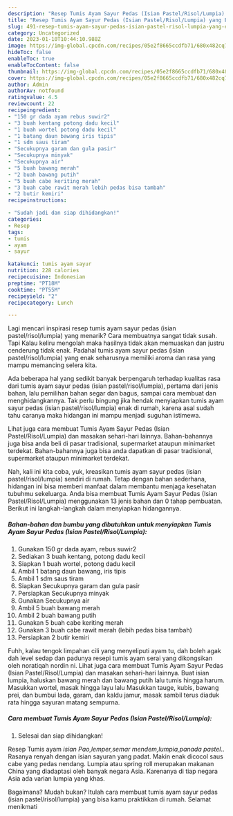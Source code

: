 ```yaml
---
description: "Resep Tumis Ayam Sayur Pedas (Isian Pastel/Risol/Lumpia) yang Enak"
title: "Resep Tumis Ayam Sayur Pedas (Isian Pastel/Risol/Lumpia) yang Enak"
slug: 491-resep-tumis-ayam-sayur-pedas-isian-pastel-risol-lumpia-yang-enak
category: Uncategorized
date: 2023-01-10T10:44:10.988Z
image: https://img-global.cpcdn.com/recipes/05e2f8665ccdfb71/680x482cq70/tumis-ayam-sayur-pedas-isian-pastelrisollumpia-foto-resep-utama.jpg
hideToc: false
enableToc: true
enableTocContent: false
thumbnail: https://img-global.cpcdn.com/recipes/05e2f8665ccdfb71/680x482cq70/tumis-ayam-sayur-pedas-isian-pastelrisollumpia-foto-resep-utama.jpg
cover: https://img-global.cpcdn.com/recipes/05e2f8665ccdfb71/680x482cq70/tumis-ayam-sayur-pedas-isian-pastelrisollumpia-foto-resep-utama.jpg
author: Admin
authorAv: notfound
ratingvalue: 4.5
reviewcount: 22
recipeingredient:
- "150 gr dada ayam rebus suwir2"
- "3 buah kentang potong dadu kecil"
- "1 buah wortel potong dadu kecil"
- "1 batang daun bawang iris tipis"
- "1 sdm saus tiram"
- "Secukupnya garam dan gula pasir"
- "Secukupnya minyak"
- "Secukupnya air"
- "5 buah bawang merah"
- "2 buah bawang putih"
- "5 buah cabe keriting merah"
- "3 buah cabe rawit merah lebih pedas bisa tambah"
- "2 butir kemiri"
recipeinstructions:

- "Sudah jadi dan siap dihidangkan!"
categories:
- Resep
tags:
- tumis
- ayam
- sayur

katakunci: tumis ayam sayur 
nutrition: 228 calories
recipecuisine: Indonesian
preptime: "PT18M"
cooktime: "PT55M"
recipeyield: "2"
recipecategory: Lunch

---
```



Lagi mencari inspirasi resep tumis ayam sayur pedas (isian pastel/risol/lumpia) yang menarik? Cara membuatnya sangat tidak susah. Tapi Kalau keliru mengolah maka hasilnya tidak akan memuaskan dan justru cenderung tidak enak. Padahal tumis ayam sayur pedas (isian pastel/risol/lumpia) yang enak seharusnya memiliki aroma dan rasa yang mampu memancing selera kita.


Ada beberapa hal yang sedikit banyak berpengaruh terhadap kualitas rasa dari tumis ayam sayur pedas (isian pastel/risol/lumpia), pertama dari jenis bahan, lalu pemilihan bahan segar dan bagus, sampai cara membuat dan menghidangkannya. Tak perlu bingung jika hendak menyiapkan tumis ayam sayur pedas (isian pastel/risol/lumpia) enak di rumah, karena asal sudah tahu caranya maka hidangan ini mampu menjadi suguhan istimewa.

Lihat juga cara membuat Tumis Ayam Sayur Pedas (Isian Pastel/Risol/Lumpia) dan masakan sehari-hari lainnya. Bahan-bahannya juga bisa anda beli di pasar tradisional, supermarket ataupun minimarket terdekat. Bahan-bahannya juga bisa anda dapatkan di pasar tradisional, supermarket ataupun minimarket terdekat.


Nah, kali ini kita coba, yuk, kreasikan tumis ayam sayur pedas (isian pastel/risol/lumpia) sendiri di rumah. Tetap dengan bahan sederhana, hidangan ini bisa memberi manfaat dalam membantu menjaga kesehatan tubuhmu sekeluarga. Anda bisa membuat Tumis Ayam Sayur Pedas (Isian Pastel/Risol/Lumpia) menggunakan 13 jenis bahan dan 0 tahap pembuatan. Berikut ini langkah-langkah dalam menyiapkan hidangannya.

<!--inarticleads1-->

##### Bahan-bahan dan bumbu yang dibutuhkan untuk menyiapkan Tumis Ayam Sayur Pedas (Isian Pastel/Risol/Lumpia):

1. Gunakan 150 gr dada ayam, rebus suwir2
1. Sediakan 3 buah kentang, potong dadu kecil
1. Siapkan 1 buah wortel, potong dadu kecil
1. Ambil 1 batang daun bawang, iris tipis
1. Ambil 1 sdm saus tiram
1. Siapkan Secukupnya garam dan gula pasir
1. Persiapkan Secukupnya minyak
1. Gunakan Secukupnya air
1. Ambil 5 buah bawang merah
1. Ambil 2 buah bawang putih
1. Gunakan 5 buah cabe keriting merah
1. Gunakan 3 buah cabe rawit merah (lebih pedas bisa tambah)
1. Persiapkan 2 butir kemiri


Fuhh, kalau tengok limpahan cili yang menyeliputi ayam tu, dah boleh agak dah level sedap dan padunya resepi tumis ayam serai yang dikongsikan oleh noratiqah nordin ni. Lihat juga cara membuat Tumis Ayam Sayur Pedas (Isian Pastel/Risol/Lumpia) dan masakan sehari-hari lainnya. Buat isian lumpia, haluskan bawang merah dan bawang putih lalu tumis hingga harum. Masukkan wortel, masak hingga layu lalu Masukkan tauge, kubis, bawang prei, dan bumbui lada, garam, dan kaldu jamur, masak sambil terus diaduk rata hingga sayuran matang sempurna. 

<!--inarticleads2-->

##### Cara membuat Tumis Ayam Sayur Pedas (Isian Pastel/Risol/Lumpia):


1. Selesai dan siap dihidangkan!

Resep Tumis ayam *isian Pao,lemper,semar mendem,lumpia,panada pastel*.. Rasanya renyah dengan isian sayuran yang padat. Makin enak dicocol saus cabe yang pedas nendang. Lumpia atau spring roll merupakan makanan China yang diadaptasi oleh banyak negara Asia. Karenanya di tiap negara Asia ada varian lumpia yang khas. 

Bagaimana? Mudah bukan? Itulah cara membuat tumis ayam sayur pedas (isian pastel/risol/lumpia) yang bisa kamu praktikkan di rumah. Selamat menikmati
